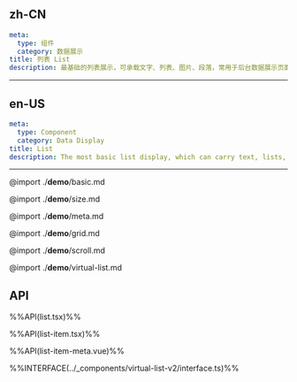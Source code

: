 ## zh-CN
```yaml
meta:
  type: 组件
  category: 数据展示
title: 列表 List
description: 最基础的列表展示，可承载文字、列表、图片、段落，常用于后台数据展示页面。
```
---
## en-US
```yaml
meta:
  type: Component
  category: Data Display
title: List
description: The most basic list display, which can carry text, lists, pictures, and paragraphs, and is often used in the background data display page.
```
---

@import ./__demo__/basic.md

@import ./__demo__/size.md

@import ./__demo__/meta.md

@import ./__demo__/grid.md

@import ./__demo__/scroll.md

@import ./__demo__/virtual-list.md

## API

%%API(list.tsx)%%

%%API(list-item.tsx)%%

%%API(list-item-meta.vue)%%

%%INTERFACE(../_components/virtual-list-v2/interface.ts)%%

